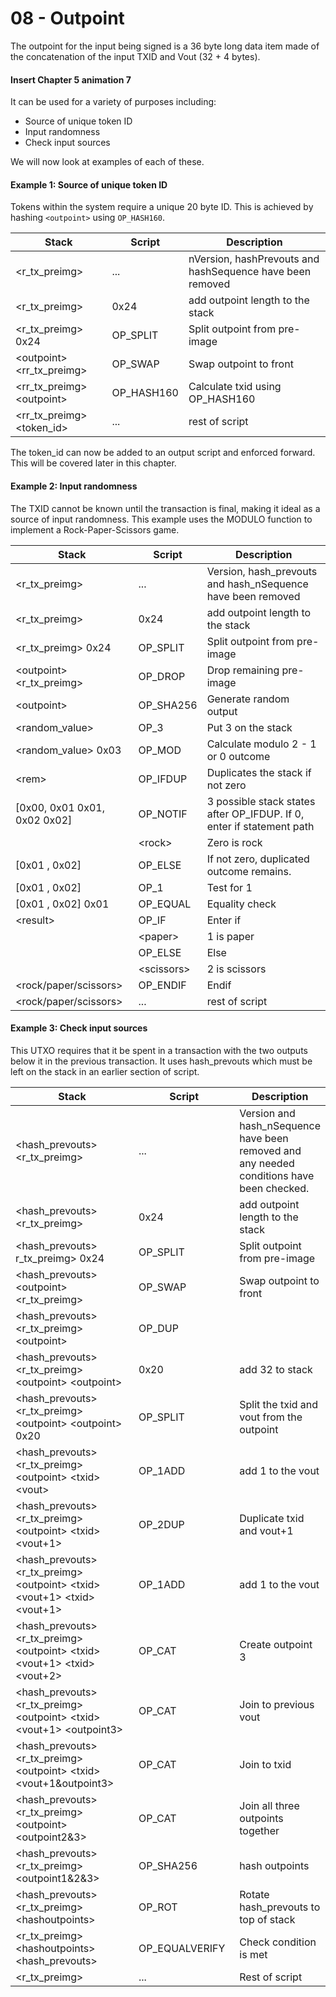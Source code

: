 # 08 - Outpoint

The outpoint for the input being signed is a 36 byte long data item made of the concatenation of the input TXID and Vout (32 + 4 bytes).

#### Insert Chapter 5 animation 7

It can be used for a variety of purposes including:

* Source of unique token ID
* Input randomness
* Check input sources

We will now look at examples of each of these.

#### Example 1: Source of unique token ID

Tokens within the system require a unique 20 byte ID. This is achieved by hashing `<outpoint>` using `OP_HASH160`.&#x20;

| Stack                          | Script      | Description                                               |
| ------------------------------ | ----------- | --------------------------------------------------------- |
| \<r\_tx\_preimg>               | ...         | nVersion, hashPrevouts and hashSequence have been removed |
| \<r\_tx\_preimg>               | 0x24        | add outpoint length to the stack                          |
| \<r\_tx\_preimg> 0x24          | OP\_SPLIT   | Split outpoint from pre-image                             |
| \<outpoint> \<rr\_tx\_preimg>  | OP\_SWAP    | Swap outpoint to front                                    |
| \<rr\_tx\_preimg> \<outpoint>  | OP\_HASH160 | Calculate txid using OP\_HASH160                          |
| \<rr\_tx\_preimg> \<token\_id> | ...         | rest of script                                            |

The token\_id can now be added to an output script and enforced forward. This will be covered later in this chapter.

#### Example 2: Input randomness

The TXID cannot be known until the transaction is final, making it ideal as a source of input randomness. This example uses the MODULO function to implement a Rock-Paper-Scissors game.

| Stack                         | Script      | Description                                                            |
| ----------------------------- | ----------- | ---------------------------------------------------------------------- |
| \<r\_tx\_preimg>              | ...         | Version, hash\_prevouts and hash\_nSequence have been removed          |
| \<r\_tx\_preimg>              | 0x24        | add outpoint length to the stack                                       |
| \<r\_tx\_preimg> 0x24         | OP\_SPLIT   | Split outpoint from pre-image                                          |
| \<outpoint> \<r\_tx\_preimg>  | OP\_DROP    | Drop remaining pre-image                                               |
| \<outpoint>                   | OP\_SHA256  | Generate random output                                                 |
| \<random\_value>              | OP\_3       | Put 3 on the stack                                                     |
| \<random\_value> 0x03         | OP\_MOD     | Calculate modulo 2 - 1 or 0 outcome                                    |
| \<rem>                        | OP\_IFDUP   | Duplicates the stack if not zero                                       |
| \[0x00, 0x01 0x01, 0x02 0x02] | OP\_NOTIF   | 3 possible stack states after OP\_IFDUP. If 0, enter if statement path |
|                               | \<rock>     | Zero is rock                                                           |
| \[0x01 , 0x02]                | OP\_ELSE    | If not zero, duplicated outcome remains.                               |
| \[0x01 , 0x02]                | OP\_1       | Test for 1                                                             |
| \[0x01 , 0x02] 0x01           | OP\_EQUAL   | Equality check                                                         |
| \<result>                     | OP\_IF      | Enter if                                                               |
|                               | \<paper>    | 1 is paper                                                             |
|                               | OP\_ELSE    | Else                                                                   |
|                               | \<scissors> | 2 is scissors                                                          |
| \<rock/paper/scissors>        | OP\_ENDIF   | Endif                                                                  |
| \<rock/paper/scissors>        | ...         | rest of script                                                         |

#### Example 3: Check input sources

This UTXO requires that it be spent in a transaction with the two outputs below it in the previous transaction. It uses hash\_prevouts which must be left on the stack in an earlier section of script.

<table><thead><tr><th width="275">Stack</th><th width="173">Script</th><th>Description</th></tr></thead><tbody><tr><td>&#x3C;hash_prevouts> &#x3C;r_tx_preimg></td><td>...</td><td>Version and hash_nSequence have been removed and any needed conditions have been checked. </td></tr><tr><td>&#x3C;hash_prevouts> &#x3C;r_tx_preimg></td><td>0x24</td><td>add outpoint length to the stack</td></tr><tr><td>&#x3C;hash_prevouts> r_tx_preimg> 0x24</td><td>OP_SPLIT</td><td>Split outpoint from pre-image</td></tr><tr><td>&#x3C;hash_prevouts> &#x3C;outpoint> &#x3C;r_tx_preimg></td><td>OP_SWAP</td><td>Swap outpoint to front</td></tr><tr><td>&#x3C;hash_prevouts> &#x3C;r_tx_preimg> &#x3C;outpoint></td><td>OP_DUP</td><td></td></tr><tr><td>&#x3C;hash_prevouts>&#x3C;r_tx_preimg> &#x3C;outpoint> &#x3C;outpoint></td><td>0x20</td><td>add 32 to stack</td></tr><tr><td>&#x3C;hash_prevouts>&#x3C;r_tx_preimg> &#x3C;outpoint> &#x3C;outpoint> 0x20</td><td>OP_SPLIT</td><td>Split the txid and vout from the outpoint</td></tr><tr><td>&#x3C;hash_prevouts>&#x3C;r_tx_preimg> &#x3C;outpoint> &#x3C;txid>&#x3C;vout></td><td>OP_1ADD</td><td>add 1 to the vout</td></tr><tr><td>&#x3C;hash_prevouts>&#x3C;r_tx_preimg> &#x3C;outpoint> &#x3C;txid>&#x3C;vout+1></td><td>OP_2DUP</td><td>Duplicate txid and vout+1</td></tr><tr><td>&#x3C;hash_prevouts>&#x3C;r_tx_preimg> &#x3C;outpoint> &#x3C;txid>&#x3C;vout+1> &#x3C;txid>&#x3C;vout+1></td><td>OP_1ADD</td><td>add 1 to the vout</td></tr><tr><td>&#x3C;hash_prevouts>&#x3C;r_tx_preimg> &#x3C;outpoint> &#x3C;txid>&#x3C;vout+1> &#x3C;txid>&#x3C;vout+2></td><td>OP_CAT</td><td>Create outpoint 3</td></tr><tr><td>&#x3C;hash_prevouts>&#x3C;r_tx_preimg> &#x3C;outpoint> &#x3C;txid>&#x3C;vout+1> &#x3C;outpoint3></td><td>OP_CAT</td><td>Join to previous vout</td></tr><tr><td>&#x3C;hash_prevouts>&#x3C;r_tx_preimg> &#x3C;outpoint> &#x3C;txid>&#x3C;vout+1&#x26;outpoint3></td><td>OP_CAT</td><td>Join to txid</td></tr><tr><td>&#x3C;hash_prevouts>&#x3C;r_tx_preimg> &#x3C;outpoint> &#x3C;outpoint2&#x26;3></td><td>OP_CAT</td><td>Join all three outpoints together</td></tr><tr><td>&#x3C;hash_prevouts>&#x3C;r_tx_preimg> &#x3C;outpoint1&#x26;2&#x26;3></td><td>OP_SHA256</td><td>hash outpoints</td></tr><tr><td>&#x3C;hash_prevouts>&#x3C;r_tx_preimg> &#x3C;hashoutpoints></td><td>OP_ROT</td><td>Rotate hash_prevouts to top of stack</td></tr><tr><td>&#x3C;r_tx_preimg> &#x3C;hashoutpoints> &#x3C;hash_prevouts></td><td>OP_EQUALVERIFY</td><td>Check condition is met</td></tr><tr><td>&#x3C;r_tx_preimg></td><td>...</td><td>Rest of script</td></tr></tbody></table>

##
